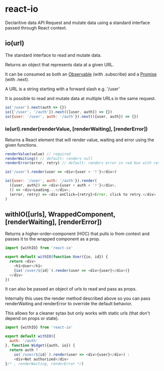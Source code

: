 # react-io
Declaritive data API
Request and mutate data using a standard interface passed through React context.

## io(url)
The standard interface to read and mutate data.

Returns an object that represents data at a given URL.

It can be consumed as both an [Observable](https://github.com/zenparsing/es-observable) (with .subscribe) and a [Promise](https://developer.mozilla.org/en/docs/Web/JavaScript/Reference/Global_Objects/Promise) (with .next).

A URL is a string starting with a forward slash e.g. '/user'

It is possible to read and mutate data at multiple URLs in the same request.
```javascript
io('/user').next(auth => {})
io(['/user', '/auth']).next(([user, auth]) => {})
io({user: '/user', auth: '/auth'}).next(({user, auth}) => {})
```

### io(url).render(renderValue, [renderWaiting], [renderError])
Returns a React element that will render value, waiting and error using the given functions.

```javascript
renderValue(value) // required
renderWaiting() // default: renders null
renderError(error, retry) // default: renders error in red box with retry button
```

```javascript
io('/user').render(user => <div>{user + '!'}</div>)
```

```javascript
io({user: '/user', auth: '/auth'}).render(
  ({user, auth}) => <div>{user + auth + '!'}</div>,
  () => <div>Loading...</div>,
  (error, retry) => <div onClick={retry}>Error, click to retry.</div>
)
```

## withIO([urls], WrappedComponent, [renderWaiting], [renderError])
Returns a higher-order-component (HOC) that pulls io from context and passes it to the wrapped component as a prop.

```javascript
import {withIO} from 'react-io'

export default withIO(function User({io, id}) {
  return <div>
    <h1>User</h1>
    {io(`/user/${id}`).render(user => <div>{user}</div>)}
  </div>
})
```

It can also be passed an object of urls to read and pass as props.

Internally this uses the render method described above so you can pass renderWaiting and renderError to override the default behavior.

This allows for a cleaner sytax but only works with static urls (that don't depend on props or state).

```javascript
import {withIO} from 'react-io'

export default withIO({
  auth: '/auth'
}, function Widget({auth, io}) {
  return auth ?
    io(`/user/${id}`).render(user => <div>{user}</div>) :
    <div>Not authorized</div>
}/* , renderWaiting, renderError */)
```
